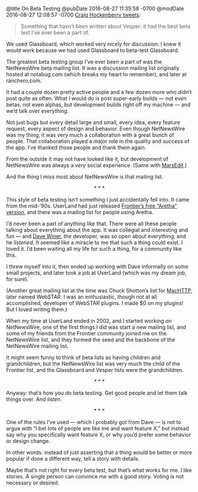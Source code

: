 @title On Beta Testing
@pubDate 2016-08-27 11:35:58 -0700
@modDate 2016-08-27 12:08:57 -0700
<a href="https://twitter.com/chockenberry/status/769593171135176704">Craig Hockenberry tweets</a>:

>Something that hasn’t been written about Vesper: it had the best beta test I’ve ever been a part of.

We used Glassboard, which worked very nicely for discussion. I knew it would work because we had used Glassboard to beta-test Glassboard.

The greatest beta testing group I’ve ever been a part of was the NetNewsWire beta mailing list. It was a discussion mailing list originally hosted at notabug.com (which breaks my heart to remember), and later at ranchero.com.

It had a couple dozen pretty active people and a few dozen more who didn’t post quite as often. What I would do is post super-early builds — not even betas, not even alphas, but development builds right off my machine — and we’d talk over *everything*.

Not just bugs but every detail large and small, every idea, every feature request, every aspect of design and behavior. Even though NetNewsWire was my thing, it was very much a collaboration with a great bunch of people. That collaboration played a major role in the quality and success of the app. I’ve thanked those people and thank them again.

From the outside it may not have looked like it, but development of NetNewsWire was always a *very* social experience. (Same with <a href="https://www.red-sweater.com/marsedit/">MarsEdit</a>.)

And the thing I miss most about NetNewsWire is that mailing list.

<p style="text-align:center">* * *</p>

This style of beta testing isn’t something I just accidentally fell into. It came from the mid-’90s. UserLand had just released <a href="http://davewiner.userland.com/historyOfFrontier">Frontier’s free “Aretha” version</a>, and there was a mailing list for people using Aretha.

I’d never been a part of anything like that. There were all these people talking about everything about the app. It was collegial and interesting and fun — and <a href="http://scripting.com">Dave Winer</a>, the developer, was so open about everything, and he *listened*. It seemed like a miracle to me that such a thing could exist. I loved it. I’d been waiting all my life for such a thing, for a community like this.

I threw myself into it, then ended up working with Dave informally on some small projects, and later took a job at UserLand (which was my dream job, for sure).

(Another great mailing list at the time was Chuck Shotton’s list for <a href="https://en.wikipedia.org/wiki/MacHTTP">MacHTTP</a>, later named WebSTAR. I was an enthusiastic, though not at all accomplished, developer of WebSTAR plugins. I made $0 on my plugins! But I loved writing them.)

When my time at UserLand ended in 2002, and I started working on NetNewsWire, one of the first things I did was start a new mailing list, and some of my friends from the Frontier community joined me on the NetNewsWire list, and they formed the seed and the backbone of the NetNewsWire mailing list.

It might seem funny to think of beta lists as having children and grandchildren, but the NetNewsWire list was very much the child of the Frontier list, and the Glassboard and Vesper lists were the grandchildren.

<p style="text-align:center">* * *</p>

Anyway: that’s how you do beta testing. Get good people and let them talk things over. And *listen*.

<p style="text-align:center">* * *</p>

One of the rules I’ve used — which I probably got from Dave — is not to argue with “I bet lots of people are like me and want feature X,” but instead say why you specifically want feature X, or why you’d prefer some behavior or design change.

In other words: instead of just asserting that a thing would be better or more popular if done a different way, tell a story with details.

Maybe that’s not right for every beta test, but that’s what works for me. I like stories. A single person can convince me with a good story. Voting is not necessary or desired.
